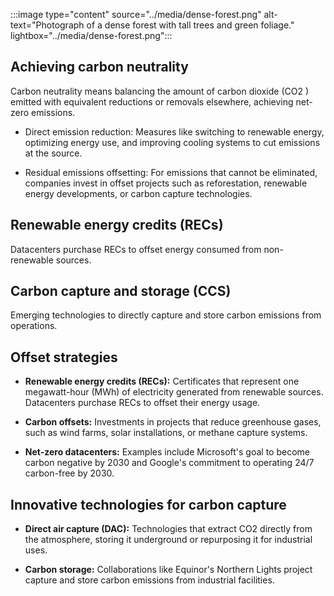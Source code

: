 :::image type="content" source="../media/dense-forest.png" alt-text="Photograph of a dense forest with tall trees and green foliage." lightbox="../media/dense-forest.png":::

## Achieving carbon neutrality

Carbon neutrality means balancing the amount of carbon dioxide (CO2 ) emitted with equivalent reductions or removals elsewhere, achieving net-zero emissions.

- Direct emission reduction: Measures like switching to renewable energy, optimizing energy use, and improving cooling systems to cut emissions at the source. 

- Residual emissions offsetting: For emissions that cannot be eliminated, companies invest in offset projects such as reforestation, renewable energy developments, or carbon capture technologies.

## Renewable energy credits (RECs)

Datacenters purchase RECs to offset energy consumed from non-renewable sources.

## Carbon capture and storage (CCS)

Emerging technologies to directly capture and store carbon emissions from operations.

## Offset strategies

- **Renewable energy credits (RECs):** Certificates that represent one megawatt-hour (MWh) of electricity generated from renewable sources. Datacenters purchase RECs to offset their energy usage.

- **Carbon offsets:** Investments in projects that reduce greenhouse gases, such as wind farms, solar installations, or methane capture systems.

- **Net-zero datacenters:** Examples include Microsoft's goal to become carbon negative by 2030 and Google's commitment to operating 24/7 carbon-free by 2030.

## Innovative technologies for carbon capture

- **Direct air capture (DAC):** Technologies that extract CO2 directly from the atmosphere, storing it underground or repurposing it for industrial uses.

- **Carbon storage:** Collaborations like Equinor's Northern Lights project capture and store carbon emissions from industrial facilities.